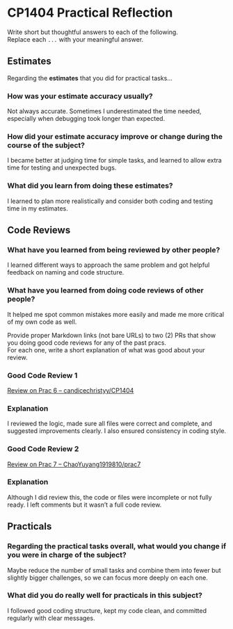 # CP1404 Practical Reflection

Write short but thoughtful answers to each of the following.  
Replace each `...` with your meaningful answer.

## Estimates

Regarding the **estimates** that you did for practical tasks...

### How was your estimate accuracy usually?

Not always accurate. Sometimes I underestimated the time needed, especially when debugging took longer than expected.

### How did your estimate accuracy improve or change during the course of the subject?

I became better at judging time for simple tasks, and learned to allow extra time for testing and unexpected bugs.

### What did you learn from doing these estimates?

I learned to plan more realistically and consider both coding and testing time in my estimates.

## Code Reviews

### What have you learned from being reviewed by other people?

I learned different ways to approach the same problem and got helpful feedback on naming and code structure.

### What have you learned from doing code reviews of other people?

It helped me spot common mistakes more easily and made me more critical of my own code as well.

Provide proper Markdown links (not bare URLs) to two (2) PRs that show you doing good code reviews for any of the past pracs.  
For each one, write a short explanation of what was good about your review.

### Good Code Review 1

[Review on Prac 6 – candicechristyy/CP1404](https://github.com/candicechristyy/CP1404/pull/2)

### Explanation

I reviewed the logic, made sure all files were correct and complete, and suggested improvements clearly. I also ensured consistency in coding style.

### Good Code Review 2

[Review on Prac 7 – ChaoYuyang1919810/prac7](https://github.com/ChaoYuyang1919810/prac7/pull/1)

### Explanation

Although I did review this, the code or files were incomplete or not fully ready. I left comments but it wasn’t a full code review.

## Practicals

### Regarding the **practical tasks** overall, what would you change if you were in charge of the subject?

Maybe reduce the number of small tasks and combine them into fewer but slightly bigger challenges, so we can focus more deeply on each one.

### What did you do really well for practicals in this subject?

I followed good coding structure, kept my code clean, and committed regularly with clear messages.


